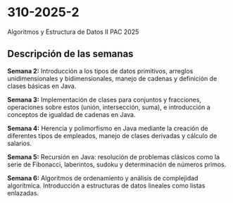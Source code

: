 # 310-2025-2
Algoritmos y Estructura de Datos II PAC 2025

## Descripción de las semanas

**Semana 2:**
Introducción a los tipos de datos primitivos, arreglos unidimensionales y bidimensionales, manejo de cadenas y definición de clases básicas en Java.

**Semana 3:**
Implementación de clases para conjuntos y fracciones, operaciones sobre estos (unión, intersección, suma), e introducción a conceptos de igualdad de cadenas en Java.

**Semana 4:**
Herencia y polimorfismo en Java mediante la creación de diferentes tipos de empleados, manejo de clases derivadas y cálculo de salarios.

**Semana 5:**
Recursión en Java: resolución de problemas clásicos como la serie de Fibonacci, laberintos, sudoku y determinación de números primos.

**Semana 6:**
Algoritmos de ordenamiento y análisis de complejidad algorítmica. Introducción a estructuras de datos lineales como listas enlazadas.
